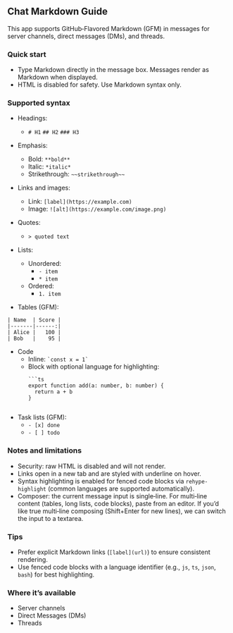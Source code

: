 ## Chat Markdown Guide

This app supports GitHub‑Flavored Markdown (GFM) in messages for server channels, direct messages (DMs), and threads.

### Quick start
- Type Markdown directly in the message box. Messages render as Markdown when displayed.
- HTML is disabled for safety. Use Markdown syntax only.

### Supported syntax

- Headings:
  - `# H1`  `## H2`  `### H3`

- Emphasis:
  - Bold: `**bold**`
  - Italic: `*italic*`
  - Strikethrough: `~~strikethrough~~`

- Links and images:
  - Link: `[label](https://example.com)`
  - Image: `![alt](https://example.com/image.png)`

- Quotes:
  - `> quoted text`

- Lists:
  - Unordered:
    - `- item`
    - `* item`
  - Ordered:
    - `1. item`

- Tables (GFM):

```
| Name  | Score |
|-------|------:|
| Alice |   100 |
| Bob   |    95 |
```

- Code
  - Inline: `` `const x = 1` ``
  - Block with optional language for highlighting:
    ```
    ```ts
    export function add(a: number, b: number) {
      return a + b
    }
    ```
    ```

- Task lists (GFM):
  - `- [x] done`
  - `- [ ] todo`

### Notes and limitations

- Security: raw HTML is disabled and will not render.
- Links open in a new tab and are styled with underline on hover.
- Syntax highlighting is enabled for fenced code blocks via `rehype-highlight` (common languages are supported automatically).
- Composer: the current message input is single‑line. For multi‑line content (tables, long lists, code blocks), paste from an editor. If you’d like true multi‑line composing (Shift+Enter for new lines), we can switch the input to a textarea.

### Tips

- Prefer explicit Markdown links (`[label](url)`) to ensure consistent rendering.
- Use fenced code blocks with a language identifier (e.g., `js`, `ts`, `json`, `bash`) for best highlighting.

### Where it’s available

- Server channels
- Direct Messages (DMs)
- Threads



